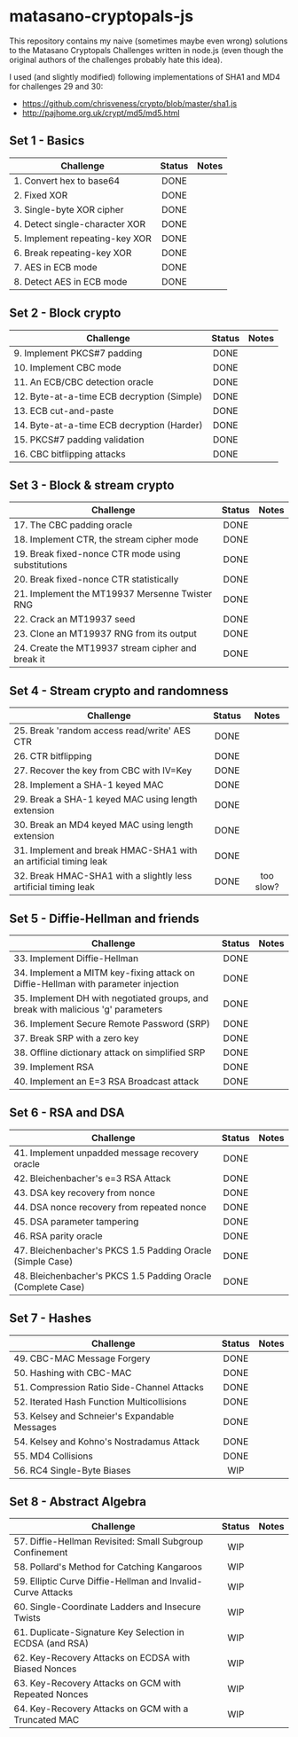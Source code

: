 # matasano-cryptopals-js

This repository contains my naive (sometimes maybe even wrong) solutions to the Matasano Cryptopals Challenges written in node.js (even though the original authors of the challenges probably hate this idea).  

I used (and slightly modified) following implementations of SHA1 and MD4 for challenges 29 and 30:  
* https://github.com/chrisveness/crypto/blob/master/sha1.js
* http://pajhome.org.uk/crypt/md5/md5.html

## Set 1 - Basics

| Challenge                      | Status |Notes |
| -------------------------------|:----:| :-----:|
| 1. Convert hex to base64       | DONE ||
| 2. Fixed XOR                   | DONE ||
| 3. Single-byte XOR cipher      | DONE ||
| 4. Detect single-character XOR | DONE ||
| 5. Implement repeating-key XOR | DONE ||
| 6. Break repeating-key XOR     | DONE ||
| 7. AES in ECB mode             | DONE ||
| 8. Detect AES in ECB mode      | DONE ||

## Set 2 - Block crypto

| Challenge                                  | Status | Notes  |
| -------------------------------------------|:------:| :-----:|
| 9. Implement PKCS#7 padding                | DONE ||
| 10. Implement CBC mode                     | DONE ||
| 11. An ECB/CBC detection oracle            | DONE ||
| 12. Byte-at-a-time ECB decryption (Simple) | DONE ||
| 13. ECB cut-and-paste                      | DONE ||
| 14. Byte-at-a-time ECB decryption (Harder) | DONE ||
| 15. PKCS#7 padding validation              | DONE ||
| 16. CBC bitflipping attacks                | DONE ||

## Set 3 - Block & stream crypto

| Challenge                                           | Status |Notes |
| ----------------------------------------------------|:-------:| :-----:|
| 17. The CBC padding oracle                          | DONE ||
| 18. Implement CTR, the stream cipher mode           | DONE ||
| 19. Break fixed-nonce CTR mode using substitutions  | DONE ||
| 20. Break fixed-nonce CTR statistically             | DONE ||
| 21. Implement the MT19937 Mersenne Twister RNG      | DONE ||
| 22. Crack an MT19937 seed                           | DONE ||
| 23. Clone an MT19937 RNG from its output            | DONE ||
| 24. Create the MT19937 stream cipher and break it   | DONE ||

## Set 4 - Stream crypto and randomness

| Challenge                                                        | Status  |Notes |
| -----------------------------------------------------------------|:-------:| :-----:|
| 25. Break 'random access read/write' AES CTR                     | DONE ||
| 26. CTR bitflipping                                              | DONE ||
| 27. Recover the key from CBC with IV=Key                         | DONE ||
| 28. Implement a SHA-1 keyed MAC                                  | DONE ||
| 29. Break a SHA-1 keyed MAC using length extension               | DONE ||
| 30. Break an MD4 keyed MAC using length extension                | DONE ||
| 31. Implement and break HMAC-SHA1 with an artificial timing leak | DONE ||
| 32. Break HMAC-SHA1 with a slightly less artificial timing leak  | DONE |too slow?|

## Set 5 - Diffie-Hellman and friends

| Challenge                                                                         | Status  |Notes |
| ----------------------------------------------------------------------------------|:-------:| :-----:|
| 33. Implement Diffie-Hellman                                                      | DONE ||
| 34. Implement a MITM key-fixing attack on Diffie-Hellman with parameter injection | DONE ||
| 35. Implement DH with negotiated groups, and break with malicious 'g' parameters  | DONE ||
| 36. Implement Secure Remote Password (SRP)                                        | DONE ||
| 37. Break SRP with a zero key                                                     | DONE ||
| 38. Offline dictionary attack on simplified SRP                                   | DONE ||
| 39. Implement RSA                                                                 | DONE ||
| 40. Implement an E=3 RSA Broadcast attack                                         | DONE ||


## Set 6 - RSA and DSA

| Challenge                                                                         | Status  |Notes |
| ----------------------------------------------------------------------------------|:-------:| :-----:|
| 41. Implement unpadded message recovery oracle                                    | DONE    ||
| 42. Bleichenbacher's e=3 RSA Attack                                               | DONE    ||
| 43. DSA key recovery from nonce                                                   | DONE    ||
| 44. DSA nonce recovery from repeated nonce                                        | DONE    ||
| 45. DSA parameter tampering                                                       | DONE    ||
| 46. RSA parity oracle                                                             | DONE    ||
| 47. Bleichenbacher's PKCS 1.5 Padding Oracle (Simple Case)                        | DONE    ||
| 48. Bleichenbacher's PKCS 1.5 Padding Oracle (Complete Case)                      | DONE    ||

## Set 7 - Hashes

| Challenge                                                                         | Status  |Notes |
| ----------------------------------------------------------------------------------|:-------:| :-----:|
| 49. CBC-MAC Message Forgery                                                       | DONE    ||
| 50. Hashing with CBC-MAC                                                          | DONE    ||
| 51. Compression Ratio Side-Channel Attacks                                        | DONE    ||
| 52. Iterated Hash Function Multicollisions                                        | DONE    ||
| 53. Kelsey and Schneier's Expandable Messages                                     | DONE    ||
| 54. Kelsey and Kohno's Nostradamus Attack                                         | DONE    ||
| 55. MD4 Collisions                                                                | DONE    ||
| 56. RC4 Single-Byte Biases                                                        | WIP    ||


## Set 8 - Abstract Algebra

| Challenge                                                                         | Status  |Notes |
| ----------------------------------------------------------------------------------|:-------:| :-----:|
| 57. Diffie-Hellman Revisited: Small Subgroup Confinement                          | WIP    ||
| 58. Pollard's Method for Catching Kangaroos                                       | WIP    ||
| 59. Elliptic Curve Diffie-Hellman and Invalid-Curve Attacks                       | WIP    ||
| 60. Single-Coordinate Ladders and Insecure Twists                                 | WIP    ||
| 61. Duplicate-Signature Key Selection in ECDSA (and RSA)                          | WIP    ||
| 62. Key-Recovery Attacks on ECDSA with Biased Nonces                              | WIP    ||
| 63. Key-Recovery Attacks on GCM with Repeated Nonces                              | WIP    ||
| 64. Key-Recovery Attacks on GCM with a Truncated MAC                              | WIP    ||
